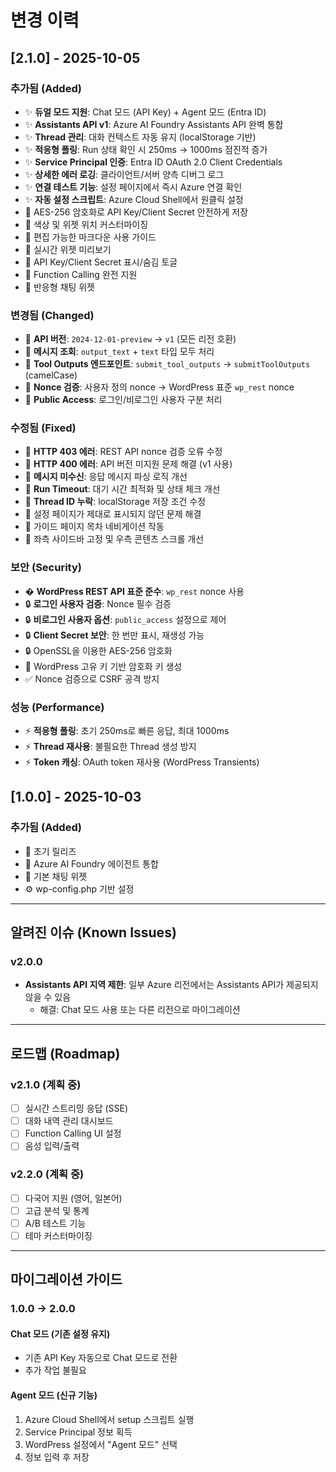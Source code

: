 # 변경 이력

## [2.1.0] - 2025-10-05

### 추가됨 (Added)
- ✨ **듀얼 모드 지원**: Chat 모드 (API Key) + Agent 모드 (Entra ID)
- ✨ **Assistants API v1**: Azure AI Foundry Assistants API 완벽 통합
- ✨ **Thread 관리**: 대화 컨텍스트 자동 유지 (localStorage 기반)
- ✨ **적응형 폴링**: Run 상태 확인 시 250ms → 1000ms 점진적 증가
- ✨ **Service Principal 인증**: Entra ID OAuth 2.0 Client Credentials
- ✨ **상세한 에러 로깅**: 클라이언트/서버 양측 디버그 로그
- ✨ **연결 테스트 기능**: 설정 페이지에서 즉시 Azure 연결 확인
- ✨ **자동 설정 스크립트**: Azure Cloud Shell에서 원클릭 설정
- 🔐 AES-256 암호화로 API Key/Client Secret 안전하게 저장
- 🎨 색상 및 위젯 위치 커스터마이징
- 📖 편집 가능한 마크다운 사용 가이드
- 🔄 실시간 위젯 미리보기
- 📝 API Key/Client Secret 표시/숨김 토글
- 🎯 Function Calling 완전 지원
- 📱 반응형 채팅 위젯

### 변경됨 (Changed)
- 🔄 **API 버전**: `2024-12-01-preview` → `v1` (모든 리전 호환)
- 🔄 **메시지 조회**: `output_text` + `text` 타입 모두 처리
- 🔄 **Tool Outputs 엔드포인트**: `submit_tool_outputs` → `submitToolOutputs` (camelCase)
- 🔄 **Nonce 검증**: 사용자 정의 nonce → WordPress 표준 `wp_rest` nonce
- 🔄 **Public Access**: 로그인/비로그인 사용자 구분 처리

### 수정됨 (Fixed)
- 🐛 **HTTP 403 에러**: REST API nonce 검증 오류 수정
- 🐛 **HTTP 400 에러**: API 버전 미지원 문제 해결 (v1 사용)
- 🐛 **메시지 미수신**: 응답 메시지 파싱 로직 개선
- 🐛 **Run Timeout**: 대기 시간 최적화 및 상태 체크 개선
- 🐛 **Thread ID 누락**: localStorage 저장 조건 수정
- 🐛 설정 페이지가 제대로 표시되지 않던 문제 해결
- 🐛 가이드 페이지 목차 네비게이션 작동
- 🎨 좌측 사이드바 고정 및 우측 콘텐츠 스크롤 개선

### 보안 (Security)
- � **WordPress REST API 표준 준수**: `wp_rest` nonce 사용
- 🔒 **로그인 사용자 검증**: Nonce 필수 검증
- 🔒 **비로그인 사용자 옵션**: `public_access` 설정으로 제어
- 🔒 **Client Secret 보안**: 한 번만 표시, 재생성 가능
- 🔒 OpenSSL을 이용한 AES-256 암호화
- 🔑 WordPress 고유 키 기반 암호화 키 생성
- ✅ Nonce 검증으로 CSRF 공격 방지

### 성능 (Performance)
- ⚡ **적응형 폴링**: 초기 250ms로 빠른 응답, 최대 1000ms
- ⚡ **Thread 재사용**: 불필요한 Thread 생성 방지
- ⚡ **Token 캐싱**: OAuth token 재사용 (WordPress Transients)

## [1.0.0] - 2025-10-03

### 추가됨 (Added)
- 🎉 초기 릴리즈
- 🤖 Azure AI Foundry 에이전트 통합
- 💬 기본 채팅 위젯
- ⚙️ wp-config.php 기반 설정

---

## 알려진 이슈 (Known Issues)

### v2.0.0
- **Assistants API 지역 제한**: 일부 Azure 리전에서는 Assistants API가 제공되지 않을 수 있음
  - 해결: Chat 모드 사용 또는 다른 리전으로 마이그레이션

---

## 로드맵 (Roadmap)

### v2.1.0 (계획 중)
- [ ] 실시간 스트리밍 응답 (SSE)
- [ ] 대화 내역 관리 대시보드
- [ ] Function Calling UI 설정
- [ ] 음성 입력/출력

### v2.2.0 (계획 중)
- [ ] 다국어 지원 (영어, 일본어)
- [ ] 고급 분석 및 통계
- [ ] A/B 테스트 기능
- [ ] 테마 커스터마이징

---

## 마이그레이션 가이드

### 1.0.0 → 2.0.0

#### Chat 모드 (기존 설정 유지)
- 기존 API Key 자동으로 Chat 모드로 전환
- 추가 작업 불필요

#### Agent 모드 (신규 기능)
1. Azure Cloud Shell에서 setup 스크립트 실행
2. Service Principal 정보 획득
3. WordPress 설정에서 "Agent 모드" 선택
4. 정보 입력 후 저장
